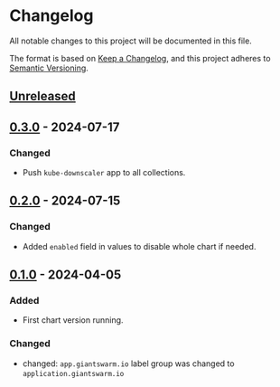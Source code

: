 # Changelog

All notable changes to this project will be documented in this file.

The format is based on [Keep a Changelog](https://keepachangelog.com/en/1.0.0/),
and this project adheres to [Semantic Versioning](https://semver.org/spec/v2.0.0.html).

## [Unreleased]

## [0.3.0] - 2024-07-17

### Changed

- Push `kube-downscaler` app to all collections.

## [0.2.0] - 2024-07-15

### Changed

- Added `enabled` field in values to disable whole chart if needed.

## [0.1.0] - 2024-04-05

### Added

- First chart version running.

### Changed

- changed: `app.giantswarm.io` label group was changed to `application.giantswarm.io`

[Unreleased]: https://github.com/giantswarm/kube-downscaler-app/compare/v0.3.0...HEAD
[0.3.0]: https://github.com/giantswarm/kube-downscaler-app/compare/v0.2.0...v0.3.0
[0.2.0]: https://github.com/giantswarm/kube-downscaler-app/compare/v0.1.0...v0.2.0
[0.1.0]: https://github.com/giantswarm/kube-downscaler-app/releases/tag/v0.1.0
